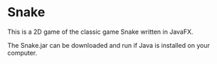 # Snake

This is a 2D game of the classic game Snake written in JavaFX.

The Snake.jar can be downloaded and run if Java is installed on your computer.

